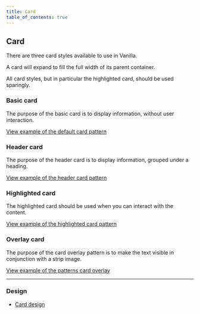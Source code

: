```yaml
---
title: Card
table_of_contents: true
---
```


## Card

There are three card styles available to use in Vanilla.

A card will expand to fill the full width of its parent container.

All card styles, but in particular the highlighted card, should be used sparingly.

### Basic card

The purpose of the basic card is to display information, without user interaction.

<a href="https://vanilla-framework.github.io/vanilla-framework/examples/patterns/card/default/"
    class="js-example">
    View example of the default card pattern
</a>

### Header card

The purpose of the header card is to display information, grouped under a heading.

<a href="https://vanilla-framework.github.io/vanilla-framework/examples/patterns/card/header/"
    class="js-example">
    View example of the header card pattern
</a>


### Highlighted card

The highlighted card should be used when you can interact with the content.

<a href="https://vanilla-framework.github.io/vanilla-framework/examples/patterns/card/highlighted/"
    class="js-example">
    View example of the highlighted card pattern
</a>


### Overlay card

The purpose of the card overlay pattern is to make the text visible in
conjunction with a strip image.

<a href="https://vanilla-framework.github.io/vanilla-framework/examples/patterns/card/overlay/"
  class="js-example">
  View example of the patterns card overlay
</a>

<hr />

### Design

* [Card design](https://github.com/ubuntudesign/vanilla-design/tree/master/Card)
